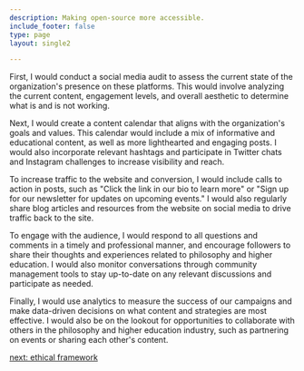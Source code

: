 ```yaml
---
description: Making open-source more accessible.
include_footer: false
type: page
layout: single2 

---
```


<p>
First, I would conduct a social media audit to assess the current state of the organization's presence on these platforms. This would involve analyzing the current content, engagement levels, and overall aesthetic to determine what is and is not working.

Next, I would create a content calendar that aligns with the organization's goals and values. This calendar would include a mix of informative and educational content, as well as more lighthearted and engaging posts. I would also incorporate relevant hashtags and participate in Twitter chats and Instagram challenges to increase visibility and reach.

To increase traffic to the website and conversion, I would include calls to action in posts, such as "Click the link in our bio to learn more" or "Sign up for our newsletter for updates on upcoming events." I would also regularly share blog articles and resources from the website on social media to drive traffic back to the site.

To engage with the audience, I would respond to all questions and comments in a timely and professional manner, and encourage followers to share their thoughts and experiences related to philosophy and higher education. I would also monitor conversations through community management tools to stay up-to-date on any relevant discussions and participate as needed.

Finally, I would use analytics to measure the success of our campaigns and make data-driven decisions on what content and strategies are most effective. I would also be on the lookout for opportunities to collaborate with others in the philosophy and higher education industry, such as partnering on events or sharing each other's content.


<a href="https://workdojos.com/philosophers/ethics">next: ethical framework</a>
